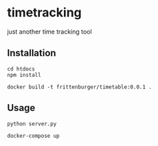 # timetracking
just another time tracking tool

## Installation

```
cd htdocs
npm install
```

```
docker build -t frittenburger/timetable:0.0.1 .
```

## Usage
```
python server.py
```

```
docker-compose up
```